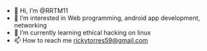 - 👋 Hi, I’m @RRTM11
- 👀 I’m interested in Web programming, android app development, networking
- 🌱 I’m currently learning ethical hacking on linux
- 📫 How to reach me rickytorres59@gmail.com

<!---
RRTM11/RRTM11 is a ✨ special ✨ repository because its `README.md` (this file) appears on your GitHub profile.
You can click the Preview link to take a look at your changes.
--->
